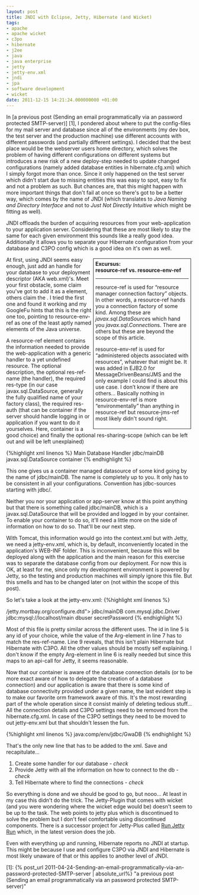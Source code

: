 ```yaml
---
layout: post
title: JNDI with Eclipse, Jetty, Hibernate (and Wicket)
tags:
- apache
- apache wicket
- c3po
- hibernate
- j2ee
- java
- java enterprise
- jetty
- jetty-env.xml
- jndi
- jpa
- software development
- wicket
date: 2011-12-15 14:21:24.000000000 +01:00
---
```

In [a previous post (Sending an email programmatically via an password protected SMTP-server)] [1], I pondered about where to put the config-files for my mail server and database since all of the environments (my dev box, the test server and the production machine) use different accounts with different passwords (and partially different settings). I decided that the best place would be the webserver users home directory, which solves the problem of having different configurations on different systems but introduces a new risk of a new deploy-step needed to update changed configurations (namely added database entities in hibernate.cfg.xml) which I simply forgot more than once. Since it only happened on the test server which didn't start due to missing entities this was easy to spot, easy to fix and not a problem as such. But chances are, that this might happen with more important things that don't fail at once so there's got to be a better way, which comes by the name of JNDI (which translates to *Java Naming and Directory Interface* and not to *Just Not Directly Intuitive* which might be fitting as well).


JNDI offloads the burden of acquiring resources from your web-application to your application server. Considering that these are most likely to stay the same for each given environment this sounds like a really good idea. Additionally it allows you to separate your Hibernate configuration from your database and C3PO config which is a good idea on it's own as well.

<div style="float: right; width: 50%; border-width: 1px; border-style: solid; margin: 5px; padding: 5px;">
<strong>Excursus: <br />resource-ref vs. resource-env-ref</strong>

<hr />

resource-ref is used for “resource manager connection factory” objects. In other words, a resource-ref hands you a connection factory of some kind. Among these are <em>javax.sql.DataSource</em>s which hand you <em>javax.sql.Connection</em>s. There are others but these are beyond the scope of this article.

resource-env-ref is used for “administered objects associated with resources”, whatever that might be. It was added in EJB2.0 for MessageDrivenBeans/JMS and the only example I could find is about this use case. I don’t know if there are others… Basically nothing in resource-env-ref is more “environmentally” than anything in resource-ref but resource-jms-ref most likely didn't sound right.
</div>

At first, using JNDI seems easy enough, just add an handle for your database to your deployment descriptor (AKA web.xml)'s. Meet your first obstacle, some claim you've got to add it as a <resource-ref></resource-ref> element, others claim the <resource-env-ref>. I tried the first one and found it working and my GoogleFu hints that this is the right one too, pointing to resource-env-ref as one of the least aptly named elements of the Java universe.

A resource-ref element contains the information needed to provide the web-application with a generic handler to a yet undefined resource. The optional description, the optional res-ref-name (the handler), the required res-type (in our case javax.sql.DataSource, generally the fully qualified name of your factory class), the required res-auth (that can be container if the server should handle logging in or application if you want to do it yourselves. Here, container is a good choice) and finally the optional res-sharing-scope (which can be left out and will be left unexplained)

{%highlight xml linenos %}
<resource-ref>
    <description>Main Database Handler</description>
    <res-ref-name>jdbc/mainDB</res-ref-name>
    <res-type>javax.sql.DataSource</res-type>
    <res-auth>container</res-auth>
</resource-ref></pre> 
{% endhighlight %}

This one gives us a container managed datasource of some kind going by the name of jdbc/mainDB. The name is completely up to you. It only has to be consistent in all your configurations. Convention has jdbc-sources starting with jdbc/.

Neither you nor your application or app-server know at this point anything but that there is something called jdbc/mainDB, which is a javax.sql.DataSource that will be provided and logged in by your container. To enable your container to do so, it'll need a little more on the side of information on how to do so. That'll be our next step.

With Tomcat, this information would go into the context.xml but with Jetty, we need a jetty-env.xml, which is, by default, inconveniently located in the application's WEB-INF folder. This is inconvenient, because this will be deployed along with the application and the main reason for this exercise was to separate the database config from our deployment. For now this is OK, at least for me, since only my development environment is powered by Jetty, so the testing and production machines will simply ignore this file. But this smells and has to be changed later on (not within the scope of this post).

So let's take a look at the jetty-env.xml: 
{%highlight xml linenos %}
<?xml version="1.0" encoding="UTF-8"?>
<!DOCTYPE Configure PUBLIC "-//Mort Bay Consulting//DTD Configure//EN"
    "http:/<!-- -->/jetty.mortbay.org/configure.dtd">

<Configure class="org.mortbay.jetty.webapp.WebAppContext">
    <New id="mainDB" class="org.mortbay.jetty.plus.naming.Resource">
    <Arg></Arg>
    <Arg>jdbc/mainDB</Arg>
    <Arg>
         <New class="com.mchange.v2.C3PO.ComboPooledDataSource">
                 <Set name="driverClass">com.mysql.jdbc.Driver</Set>
                 <Set name="jdbcUrl">jdbc:mysql://localhost/main</Set>
                 <Set name="user">dbuser</Set>
                 <Set name="password">secretPassword</Set>
        </New>
    </Arg>
    </New>
 </Configure></pre> 
{% endhighlight %}

Most of this file is pretty similar across the different uses. The id in line 5 is any id of your choice, while the value of the Arg-element in line 7 has to match the res-ref-name. Line 9 reveals, that this isn't plain Hibernate but Hibernate with C3PO. All the other values should be mostly self explaining. I don't know if the empty Arg-element in line 6 is really needed but since this maps to an api-call for Jetty, it seems reasonable.

Now that our container is aware of the database connection details (or to be more exact aware of how to delegate the creation of a database connection) and our application is aware that there is some kind of database connectivity provided under a given name, the last evident step is to make our favorite orm framework aware of this. It's the most rewarding part of the whole operation since it consist mainly of deleting tedious stuff... All the connection details and C3PO settings need to be removed from the hibernate.cfg.xml. In case of the C3PO settings they need to be moved to out jetty-env.xml but that shouldn't lessen the fun.

{%highlight xml linenos %}
<property name="hibernate.connection.datasource">java:comp/env/jdbc/GwaDB</property>
{% endhighlight %}
 
That's the only new line that has to be added to the xml. Save and recapitulate... 

1. Create some handler for our database - *check* 
2. Provide Jetty with all the information on how to connect to the db - *check* 
3. Tell Hibernate where to find the connections - *check* 

So everything is done and we should be good to go, but nooo... At least in my case this didn't do the trick. The Jetty-Plugin that comes with wicket (and you were wondering where the wicket edge would be) doesn't seem to be up to the task. The web points to jetty plus which is discontinued to solve the problem but I don't feel comfortable using discontinued components. There is a successor project for Jetty-Plus called [Run Jetty Run](http://code.google.com/p/run-jetty-run/) which, in the latest version does the job.

Even with everything up and running, Hibernate reports no JNDI at startup. This might be because I use and configure C3PO via JNDI and Hibernate is most likely unaware of that or this applies to another level of JNDI.

[1]: {% post_url 2011-04-24-Sending-an-email-programmatically-via-an-password-protected-SMTP-server | absolute_url%} 
            "a previous post (Sending an email programmatically via an password protected SMTP-server)"          